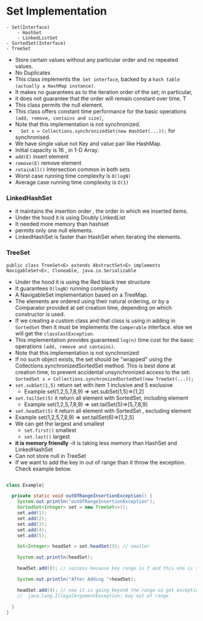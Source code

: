 

# Set Implementation

    - Set(Interface) 
        - HashSet
        - LinkedListSet
    - SortedSet(Interface)
    - TreeSet

- Store certain values without any particular order and no repeated values.
- No Duplicates 
- This class implements the` Set interface`, backed by a `hash table (actually a HashMap instance)`.
- It makes no guarantees as to the iteration order of the set; in particular, 
- it does not guarantee that the order will remain constant over time. T
- This class permits the null element.
- This class offers constant time performance for the basic operations `(add, remove, contains and size)`,
- Note that this implementation is not synchronized. 
- `  Set s = Collections.synchronizedSet(new HashSet(...));` for synchronised.
- We have single value not Key and value pair like HashMap.
- Initial capacity is 16 , in 1-D Array.
- `add(E)` insert element 
- `remove(E)` remove element 
- `retainAll()` Intersection common in both sets
- Worst case running time complexity is `O(logN)`
- Average case running time complexity is `O(1)`

### LinkedHashSet

- it maintains the insertion order , the order in which we inserted items.
- Under the hood it is using Doubly LinkedList
- It needed more memory than hashset
- permits only one null elements.
- LinkedHashSet is faster than HashSet when iterating the elements.


### TreeSet
`public class TreeSet<E> extends AbstractSet<E> implements NavigableSet<E>, Cloneable, java.io.Serializable`

- Under the hood it is using the Red black tree structure 
- It guarantees `O(logN)` running complexity 
- A NavigableSet implementation based on a TreeMap.
- The elements are ordered using their natural ordering, or by a Comparator provided at set creation time, depending on which constructor is used.
- If we creating a custom class and that class is using in adding in `SortedSet` then it must be implements the `Comperable` interface. else we will get the `classCastException`.
- This implementation provides guaranteed `log(n)` time cost for the basic operations `(add, remove and contains)`.
- Note that this implementation is not synchronized
- If no such object exists, the set should be "wrapped" using the Collections.synchronizedSortedSet method. This is best done at creation time, to prevent accidental unsynchronized access to the set:
  `SortedSet s = Collections.synchronizedSortedSet(new TreeSet(...));`
- `set.subSet(1,5)` return set with item 1 inclusive and 5 exclusive 
  - Example set(1,2,5,7,8,9) => set.subSet(1,5)=>[1,2]
- `set.tailSet(5)` it return all element with SortedSet, including element
  - Example set(1,2,5,7,8,9) => set.tailSet(5)=>[5,7,8,9]
- `set.headSet(5)` it return all element with SortedSet , excluding element
- Example set(1,2,5,7,8,9) => set.tailSet(6)=>[1,2,5]
- We can get the largest and smallest 
  - `set.first()` smallest 
  - `set.last()` largest
- <B> it is memory friendly</B>
  -it is taking less memory than HashSet and LinkedHashSet
- Can not store null in TreeSet
- If we want to add the key in out of range than it throw the exception. Check example below.

```java

class Example{

  private static void outOfRangeInsertionException() {
    System.out.println("outOfRangeInsertionException");
    SortedSet<Integer> set = new TreeSet<>();
    set.add(1);
    set.add(2);
    set.add(3);
    set.add(4);
    set.add(5);

    Set<Integer> headSet = set.headSet(3); // smaller

    System.out.println(headSet);

    headSet.add(0); // success because key range is 3 and this one is smaller.

    System.out.println("After Adding "+headSet);

    headSet.add(4); // now it is going beyond the range so got exception. 
    //  java.lang.IllegalArgumentException: key out of range

  }
}
```